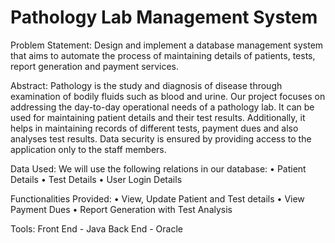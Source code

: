 # Pathology Lab Management System
Problem Statement:
Design and implement a database management system that aims to automate the process of maintaining details of patients, tests, report generation and payment services. 

Abstract:
Pathology is the study and diagnosis of disease through examination of bodily fluids such as blood and urine. 
Our project focuses on addressing the day-to-day operational needs of a pathology lab. It can be used for maintaining patient details and their test results. Additionally, it helps in maintaining records of different tests, payment dues and also analyses test results. Data security is ensured by providing access to the application only to the staff members. 

Data Used:
We will use the following relations in our database:
    • Patient Details
    • Test Details
    • User Login Details

Functionalities Provided:
    • View, Update Patient and Test details
    • View Payment Dues
    • Report Generation with Test Analysis 

Tools:
Front End - Java
Back End - Oracle
